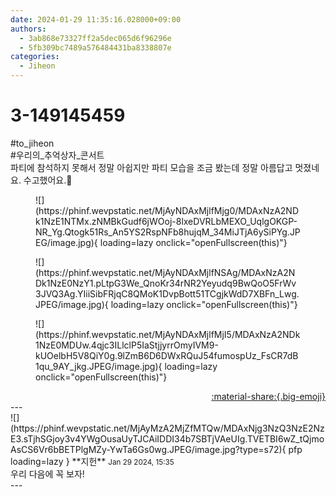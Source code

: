 ```yaml
---
date: 2024-01-29 11:35:16.028000+09:00
authors:
  - 3ab868e73327ff2a5dec065d6f96296e
  - 5fb309bc7489a576484431ba8338807e
categories:
  - Jiheon
---
```


# 3-149145459

<div class="post-container" markdown="1">
<div class="content-container md-sidebar__scrollwrap" markdown="1">

\#to_jiheon <br>\#우리의_추억상자_콘서트<br>파티에 참석하지 못해서 정말 아쉽지만 파티 모습을 조금 봤는데 정말 아름답고 멋졌네요. 수고했어요.🖤
<figure markdown="1">
![](https://phinf.wevpstatic.net/MjAyNDAxMjlfMjg0/MDAxNzA2NDk1NzE1NTMx.zNMBkGudf6jWOoj-8lxeDVRLbMEXO_UqlgOKGP-NR_Yg.Qtogk51Rs_An5YS2RspNFb8hujqM_34MiJTjA6ySiPYg.JPEG/image.jpg){ loading=lazy onclick="openFullscreen(this)"}
</figure>

<figure markdown="1">
![](https://phinf.wevpstatic.net/MjAyNDAxMjlfNSAg/MDAxNzA2NDk1NzE0NzY1.pLtpG3We_QnoKr34rNR2Yeyudq9BwQoO5FrWv3JVQ3Ag.YIiiSibFRjqC8QMoK1DvpBott51TCgjkWdD7XBFn_Lwg.JPEG/image.jpg){ loading=lazy onclick="openFullscreen(this)"}
</figure>

<figure markdown="1">
![](https://phinf.wevpstatic.net/MjAyNDAxMjlfMjI5/MDAxNzA2NDk1NzE0MDUw.4qjc3ILlclP5IaStjjyrrOmyIVM9-kUOelbH5V8QiY0g.9lZmB6D6DWxRQuJ54fumospUz_FsCR7dB1qu_9AY_jkg.JPEG/image.jpg){ loading=lazy onclick="openFullscreen(this)"}
</figure>


</div>
</div>

<div style="text-align: right;" markdown="1">
<a href="https://weverse.io/fromis9/fanpost/3-149145459" style="text-align: right;">:material-share:{.big-emoji}</a>
</div>
---

<div class="comments-container md-sidebar__scrollwrap" markdown="1">
<div class="comment" markdown="1">
<div class='id-container' markdown="1">
![](https://phinf.wevpstatic.net/MjAyMzA2MjZfMTQw/MDAxNjg3NzQ3NzE2NzE3.sTjhSGjoy3v4YWgOusaUyTJCAiIDDI34b7SBTjVAeUIg.TVETBI6wZ_tQjmoAsCS6Vr6bBETPlgMZy-YwTa6Gs0wg.JPEG/image.jpg?type=s72){ pfp loading=lazy }
**<span class="artist">지헌</span>** <small>Jan 29 2024, 15:35</small><br>
</div>
<div class='comment-body' markdown="1">
우리 다음에 꼭 보자!
</div>
</div>
</div>
---
